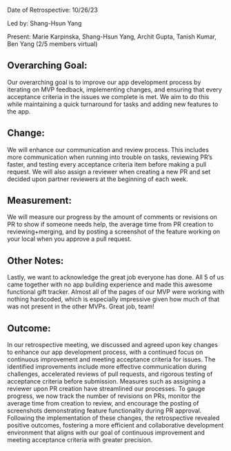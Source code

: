 Date of Retrospective: 10/26/23 

Led by: Shang-Hsun Yang

Present: Marie Karpinska, Shang-Hsun Yang, Archit Gupta, Tanish Kumar, Ben Yang (2/5 members virtual)

## Overarching Goal: 
Our overarching goal is to improve our app development process by iterating on MVP feedback, implementing changes, and ensuring that every acceptance criteria in the issues we complete is met. We aim to do this while maintaining a quick turnaround for tasks and adding new features to the app.

## Change: 
We will enhance our communication and review process. This includes more communication when running into trouble on tasks, reviewing PR’s faster, and testing every acceptance criteria item before making a pull request. We will also assign a reviewer when creating a new PR and set decided upon partner reviewers at the beginning of each week.

## Measurement: 
We will measure our progress by the amount of comments or revisions on PR to show if someone needs help, the average time from PR creation to reviewing+merging, and by posting a screenshot of the feature working on your local when you approve a pull request.

## Other Notes:
Lastly, we want to acknowledge the great job everyone has done. All 5 of us came together with no app building experience and made this awesome functional gift tracker. Almost all of the pages of our MVP were working with nothing hardcoded, which is especially impressive given how much of that was not present in the other MVPs. Great job, team!

## Outcome:
In our retrospective meeting, we discussed and agreed upon key changes to enhance our app development process, with a continued focus on continuous improvement and meeting acceptance criteria for issues. The identified improvements include more effective communication during challenges, accelerated reviews of pull requests, and rigorous testing of acceptance criteria before submission. Measures such as assigning a reviewer upon PR creation have streamlined our processes. To gauge progress, we now track the number of revisions on PRs, monitor the average time from creation to review, and encourage the posting of screenshots demonstrating feature functionality during PR approval. Following the implementation of these changes, the retrospective revealed positive outcomes, fostering a more efficient and collaborative development environment that aligns with our goal of continuous improvement and meeting acceptance criteria with greater precision.
